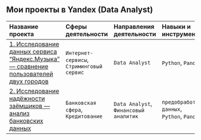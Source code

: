 **Мои проекты в Yandex (Data Analyst)**
---

| **Название проекта** | **Сферы деятельности** | **Направления деятельности** | **Навыки и инструменты** |
|:---------------------|:-----------------------|:-----------------------------|:-------------------------|
|[1. Исследование данных сервиса “Яндекс.Музыка” — сравнение пользователей двух городов]()| `Интернет-сервисы`, `Стриминговый сервис` | `Data Analyst` | `Python`,  `Pandas` |
|[2. Исследование надёжности заёмщиков — анализ банковских данных]()| `Банковская сфера`, `Кредитование` | `Data Analyst`, `Финансовый аналитик` | `предобработка данных`, `Python`, `Pandas` |
